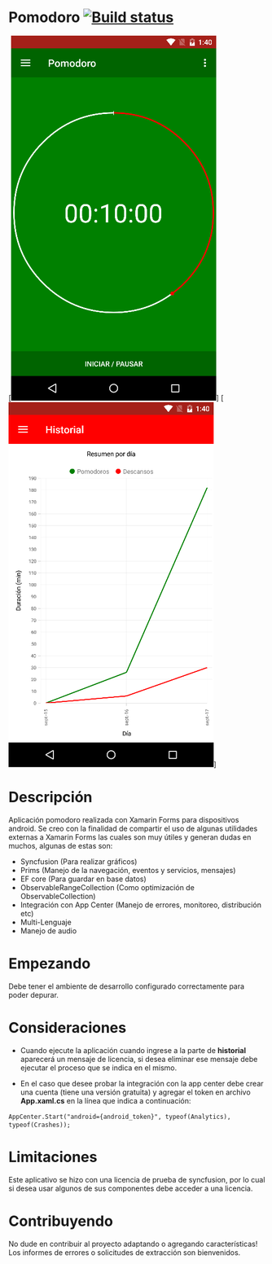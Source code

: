 # Pomodoro [![Build status](https://build.appcenter.ms/v0.1/apps/c33ba66e-f32a-4cc7-a640-9fa4db2a7b5f/branches/android/badge)](https://appcenter.ms)

[![Screenshot](Screenshot/Pomodoro.png)]
[![Screenshot](Screenshot/Historial.png)]

# Descripción 
Aplicación pomodoro realizada con Xamarin Forms para dispositivos android. Se creo con la finalidad de compartir el uso de algunas utilidades externas a Xamarin Forms las cuales son muy útiles y generan dudas en muchos, algunas de estas son:

- Syncfusion (Para realizar gráficos)
- Prims (Manejo de la navegación, eventos y servicios, mensajes)
- EF core (Para guardar en base datos)
- ObservableRangeCollection (Como optimización  de ObservableCollection)
- Integración con App Center (Manejo de errores, monitoreo, distribución etc)
- Multi-Lenguaje
- Manejo de audio

# Empezando
Debe tener el ambiente de desarrollo configurado correctamente para poder depurar.

# Consideraciones
- Cuando ejecute la aplicación cuando ingrese a la parte de **historial** aparecerá un mensaje de licencia, si desea eliminar ese mensaje debe ejecutar el proceso que se indica en el mismo.

- En el caso que desee probar la integración con la app center debe crear una cuenta (tiene una versión gratuita) y agregar el token en archivo **App.xaml.cs** en la línea que indica a continuación: 
```
AppCenter.Start("android={android_token}", typeof(Analytics), typeof(Crashes));
```

# Limitaciones
Este aplicativo se hizo con una licencia de prueba de syncfusion, por lo cual si desea usar algunos de sus componentes debe acceder a una licencia.

# Contribuyendo
No dude en contribuir al proyecto adaptando o agregando características! Los informes de errores o solicitudes de extracción son bienvenidos.
